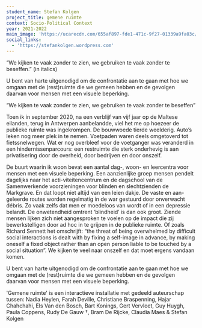 ```yaml
---
student_name: Stefan Kolgen
project_title: gemene ruimte
context: Socio-Political Context
year: 2021-2022
main_image: 'https://ucarecdn.com/655af897-fde1-471c-9f27-01339a9fa03c/'
social_links:
  - 'https://stefankolgen.wordpress.com'
---
```


“We kijken te vaak zonder te zien, we gebruiken te vaak zonder te beseffen.” (in italics)

U bent van harte uitgenodigd om de confrontatie aan te gaan met hoe we omgaan met de (rest)ruimte die we gemeen hebben en de gevolgen daarvan voor mensen met een visuele beperking.

“We kijken te vaak zonder te zien, we gebruiken te vaak zonder te beseffen”

Toen ik in september 2020, na een verblijf van vijf jaar op de Maltese eilanden, terug in Antwerpen aanbelandde, viel het me op hoezeer de publieke ruimte was ingekrompen. De bouwwoede tierde weelderig. Auto’s leken nog meer plek in te nemen. Voetpaden waren deels omgetoverd tot fietssnelwegen. Wat er nog overbleef voor de voetganger was veranderd in een hindernissenparcours: een restruimte die sterk onderhevig is aan privatisering door de overheid, door bedrijven en door onszelf.

De buurt waarin ik woon bevat een aantal dag-, woon- en leercentra voor mensen met een visuele beperking. Een aanzienlijke groep mensen pendelt dagelijks naar het acti-viteitencentrum en de dagschool van de Samenwerkende voorzieningen voor blinden en slechtzienden de Markgrave. En dat loopt niet altijd van een leien dakje. De vaste en aan-geleerde routes worden regelmatig in de war gestuurd door onverwacht débris. Zo vaak zelfs dat men er moedeloos van wordt of in een depressie belandt. De onwetendheid omtrent ‘blindheid’ is dan ook groot. Ziende mensen lijken zich niet aangesproken te voelen op de impact die zij bewerkstelligen door ad hoc in te grijpen in de publieke ruimte. Of zoals Richard Sennett het omschrijft: “the threat of being overwhelmed by difficult social interactions is dealt with by fixing a self-image in advance, by making oneself a fixed object rather than an open person liable to be touched by a social situation”. We kijken te veel naar onszelf en dat moet ergens vandaan komen.

U bent van harte uitgenodigd om de confrontatie aan te gaan met hoe we omgaan met de (rest)ruimte die we gemeen hebben en de gevolgen daarvan voor mensen met een visuele beperking.

'Gemene ruimte' is een interactieve installatie met gedeeld auteurschap tussen: Nadia Heylen, Farah Deville, Christiane Braspenning, Hajar Chahchahi, Els Van den Bosch, Bart Konings, Gert Vervloet, Guy Huygh, Paula Coppens, Rudy De Gauw †, Bram De Rijcke, Claudia Maes & Stefan Kolgen
